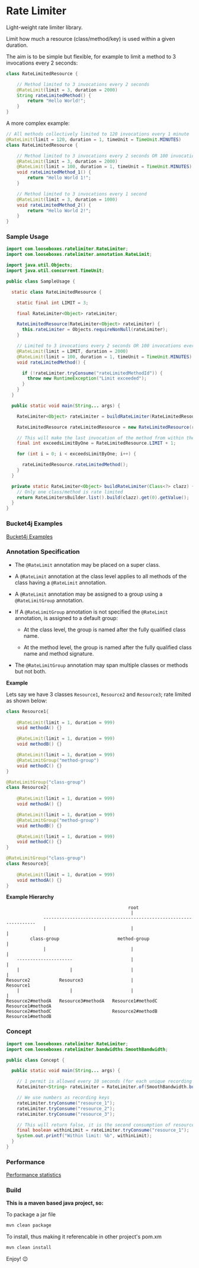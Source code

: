 # Rate Limiter

Light-weight rate limiter library.

Limit how much a resource (class/method/key) is used within a given duration.

The aim is to be simple but flexible, for example to limit a method to 3 invocations every 2 seconds:

```java
class RateLimitedResource {

    // Method limited to 3 invocations every 2 seconds
    @RateLimit(limit = 3, duration = 2000)
    String rateLimitedMethod() {
        return "Hello World!";
    }
}
```

A more complex example:

```java
// All methods collectively limited to 120 invocations every 1 minute
@RateLimit(limit = 120, duration = 1, timeUnit = TimeUnit.MINUTES)
class RateLimitedResource {

    // Method limited to 3 invocations every 2 seconds OR 100 invocations every 1 minute
    @RateLimit(limit = 3, duration = 2000)
    @RateLimit(limit = 100, duration = 1, timeUnit = TimeUnit.MINUTES)
    void rateLimitedMethod_1() {
        return "Hello World 1!";
    }

    // Method limited to 3 invocations every 1 second
    @RateLimit(limit = 3, duration = 1000)
    void rateLimitedMethod_2() {
        return "Hello World 2!";
    }
}
```

### Sample Usage

```java
import com.looseboxes.ratelimiter.RateLimiter;
import com.looseboxes.ratelimiter.annotation.RateLimit;

import java.util.Objects;
import java.util.concurrent.TimeUnit;

public class SampleUsage {

  static class RateLimitedResource {

    static final int LIMIT = 3;

    final RateLimiter<Object> rateLimiter;

    RateLimitedResource(RateLimiter<Object> rateLimiter) {
      this.rateLimiter = Objects.requireNonNull(rateLimiter);
    }

    // Limited to 3 invocations every 2 seconds OR 100 invocations every 1 minute
    @RateLimit(limit = LIMIT, duration = 2000) 
    @RateLimit(limit = 100, duration = 1, timeUnit = TimeUnit.MINUTES) 
    void rateLimitedMethod() {

      if (!rateLimiter.tryConsume("rateLimitedMethodId")) {
        throw new RuntimeException("Limit exceeded");
      }
    }
  }

  public static void main(String... args) {

    RateLimiter<Object> rateLimiter = buildRateLimiter(RateLimitedResource.class);

    RateLimitedResource rateLimitedResource = new RateLimitedResource(rateLimiter);

    // This will make the last invocation of the method from within the for loop fail
    final int exceedsLimitByOne = RateLimitedResource.LIMIT + 1;

    for (int i = 0; i < exceedsLimitByOne; i++) {

      rateLimitedResource.rateLimitedMethod();
    }
  }

  private static RateLimiter<Object> buildRateLimiter(Class<?> clazz) {
    // Only one class/method is rate limited
    return RateLimitersBuilder.list().build(clazz).get(0).getValue();
  }
}
```

### Bucket4j Examples

[Bucket4j Examples](BUCKET4J_EXAMPLES.md)

### Annotation Specification

- The `@RateLimit` annotation may be placed on a super class.

- A `@RateLimit` annotation at the class level applies to all methods of the class having a
  `@RateLimit` annotation.

- A `@RateLimit` annotation may be assigned to a group using a `@RateLimitGroup` annotation.

- If A `@RateLimitGroup` annotation is not specified the `@RateLimit` annotation, is
  assigned to a default group:

  * At the class level, the group is named after the fully qualified class name.

  * At the method level, the group is named after the fully qualified class name and method signature.

- The `@RateLimitGroup` annotation may span multiple classes or methods but not both.

**Example**

Lets say we have 3 classes `Resource1`, `Resource2` and `Resource3`; rate limited as shown below:

```java
class Resource1{
    
    @RateLimit(limit = 1, duration = 999)
    void methodA() {}

    @RateLimit(limit = 1, duration = 999)
    void methodB() {}

    @RateLimit(limit = 1, duration = 999)
    @RateLimitGroup("method-group")
    void methodC() {}
}
```

```java
@RateLimitGroup("class-group")
class Resource2{
    
    @RateLimit(limit = 1, duration = 999)
    void methodA() {}

    @RateLimit(limit = 1, duration = 999)
    @RateLimitGroup("method-group")
    void methodB() {}

    @RateLimit(limit = 1, duration = 999)
    void methodC() {}
}
```

```java
@RateLimitGroup("class-group")
class Resource3{
    
    @RateLimit(limit = 1, duration = 999)
    void methodA() {}
}
```

**Example Hierarchy**

```
                                              root
                                               |
              -------------------------------------------------------------------
              |                                |                                |    
         class-group                      method-group                          |       
              |                                |                                |                
    ---------------------                      |                                |
    |                   |                      |                                |
Resource2           Resource3                  |                            Resource1
    |                   |                      |                                | 
Resource2#methodA   Resource3#methodA   Resource1#methodC                   Resource1#methodA
Resource2#methodC                       Resource2#methodB                   Resource1#methodB

```

### Concept

```java
import com.looseboxes.ratelimiter.RateLimiter;
import com.looseboxes.ratelimiter.bandwidths.SmoothBandwidth;

public class Concept {

  public static void main(String... args) {

    // 1 permit is allowed every 10 seconds (for each unique recording key)
    RateLimiter<String> rateLimiter = RateLimiter.of(SmoothBandwidth.bursty(0.1));

    // We use numbers as recording keys
    rateLimiter.tryConsume("resource_1");
    rateLimiter.tryConsume("resource_2");
    rateLimiter.tryConsume("resource_3");

    // This will return false, it is the second consumption of resource_1
    final boolean withinLimit = rateLimiter.tryConsume("resource_1");
    System.out.printf("Within limit: %b", withinLimit);
  }
}
```

### Performance

[Performance statistics](PERFORMANCE.md)

### Build

__This is a maven based java project, so:__

To package a jar file

```sh
mvn clean package
```

To install, thus making it referencable in other project's pom.xm

```sh
mvn clean install
```

Enjoy! :wink:
